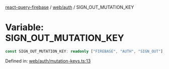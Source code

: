 [react-query-firebase](../../../modules.md) / [web/auth](../index.md) / SIGN\_OUT\_MUTATION\_KEY

# Variable: SIGN\_OUT\_MUTATION\_KEY

```ts
const SIGN_OUT_MUTATION_KEY: readonly ["FIREBASE", "AUTH", "SIGN_OUT"];
```

Defined in: [web/auth/mutation-keys.ts:13](https://github.com/vpishuk/react-query-firebase/blob/10e2945f75363a784c3dfc0e90b9f7a489dcc848/web/auth/mutation-keys.ts#L13)
